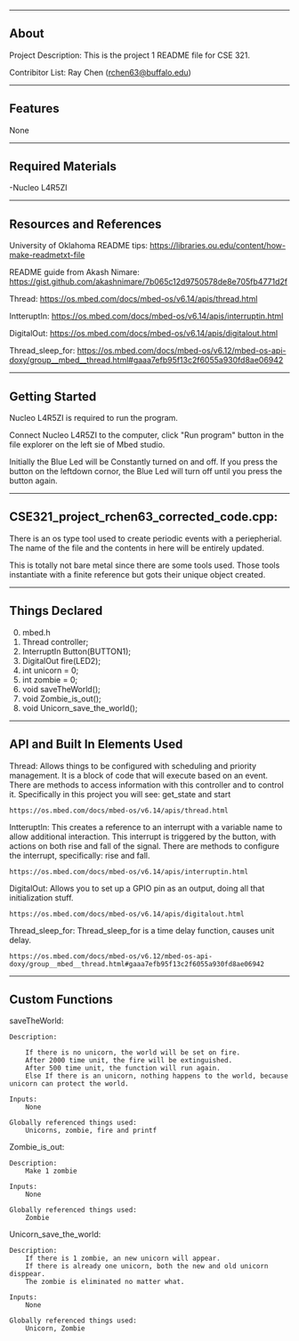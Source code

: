 -------------------
About
-------------------
Project Description: This is the project 1 README file for CSE 321.

Contribitor List: Ray Chen (rchen63@buffalo.edu)


--------------------
Features
--------------------
None


--------------------
Required Materials
--------------------
-Nucleo L4R5ZI


--------------------
Resources and References
--------------------
University of Oklahoma README tips: https://libraries.ou.edu/content/how-make-readmetxt-file

README guide from Akash Nimare: https://gist.github.com/akashnimare/7b065c12d9750578de8e705fb4771d2f

Thread: https://os.mbed.com/docs/mbed-os/v6.14/apis/thread.html

IntteruptIn: https://os.mbed.com/docs/mbed-os/v6.14/apis/interruptin.html

DigitalOut: https://os.mbed.com/docs/mbed-os/v6.14/apis/digitalout.html

Thread_sleep_for: https://os.mbed.com/docs/mbed-os/v6.12/mbed-os-api-doxy/group__mbed__thread.html#gaaa7efb95f13c2f6055a930fd8ae06942


--------------------
Getting Started
--------------------
Nucleo L4R5ZI is required to run the program. 

Connect Nucleo L4R5ZI to the computer, click "Run program" button in the file explorer on the left sie of Mbed studio.

Initially the Blue Led will be Constantly turned on and off. If you press the button on the leftdown cornor, the Blue Led will turn off until you press the button again.


--------------------
CSE321_project_rchen63_corrected_code.cpp:
--------------------
There is an os type tool used to create periodic events with a periepherial. The name of the file and the contents in here will be entirely updated.

This is totally not bare metal since there are some tools used. Those tools instantiate with a finite reference but gots their unique object created. 


----------
Things Declared
----------
0. mbed.h
1. Thread controller;
2. InterruptIn Button(BUTTON1);
3. DigitalOut fire(LED2); 
4. int unicorn = 0; 
5. int zombie = 0;
6. void saveTheWorld(); 
7. void Zombie_is_out(); 
8. void Unicorn_save_the_world();


----------
API and Built In Elements Used
----------
Thread: 
    Allows things to be configured with scheduling and priority management. It
    is a block of code that will execute based on an event.
    There are methods to access information with this controller and to control
    it. Specifically in this project you will see: get_state and start

    https://os.mbed.com/docs/mbed-os/v6.14/apis/thread.html

IntteruptIn: 
    This creates a reference to an interrupt with a variable name to allow
    additional interaction. This interrupt is triggered by the button, with actions
    on both rise and fall of the signal.
    There are methods to configure the interrupt, specifically: rise and fall.

    https://os.mbed.com/docs/mbed-os/v6.14/apis/interruptin.html

DigitalOut:
    Allows you to set up a GPIO pin as an output, doing all that initialization
    stuff.  

    https://os.mbed.com/docs/mbed-os/v6.14/apis/digitalout.html

Thread_sleep_for:
    Thread_sleep_for is a time delay function, causes unit delay.

    https://os.mbed.com/docs/mbed-os/v6.12/mbed-os-api-doxy/group__mbed__thread.html#gaaa7efb95f13c2f6055a930fd8ae06942


----------
Custom Functions
----------
saveTheWorld:

    Description:

	    If there is no unicorn, the world will be set on fire.
        After 2000 time unit, the fire will be extinguished.
        After 500 time unit, the function will run again.
        Else If there is an unicorn, nothing happens to the world, because unicorn can protect the world.

	Inputs:
		None

	Globally referenced things used:
	    Unicorns, zombie, fire and printf

Zombie_is_out:

    Description:
        Make 1 zombie

    Inputs:
        None

    Globally referenced things used:
        Zombie

Unicorn_save_the_world:

    Description:
        If there is 1 zombie, an new unicorn will appear. 
        If there is already one unicorn, both the new and old unicorn disppear.
        The zombie is eliminated no matter what.

    Inputs:
        None
        
    Globally referenced things used:
        Unicorn, Zombie


